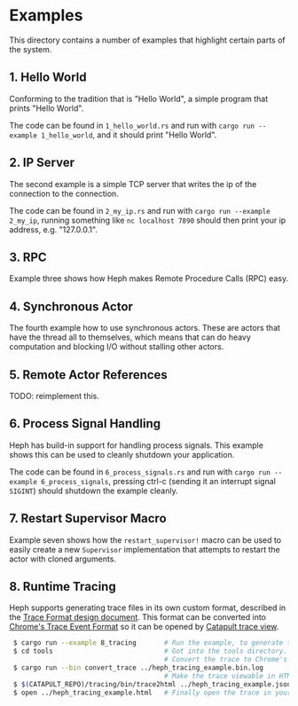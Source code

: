# Examples

This directory contains a number of examples that highlight certain parts of the
system.


## 1. Hello World

Conforming to the tradition that is "Hello World", a simple program that prints
"Hello World".

The code can be found in `1_hello_world.rs` and run with `cargo run --example
1_hello_world`, and it should print "Hello World".


## 2. IP Server

The second example is a simple TCP server that writes the ip of the connection
to the connection.

The code can be found in `2_my_ip.rs` and run with `cargo run --example
2_my_ip`, running something like `nc localhost 7890` should then print your ip
address, e.g. "127.0.0.1".


## 3. RPC

Example three shows how Heph makes Remote Procedure Calls (RPC) easy.


## 4. Synchronous Actor

The fourth example how to use synchronous actors. These are actors that have the
thread all to themselves, which means that can do heavy computation and blocking
I/O without stalling other actors.


## 5. Remote Actor References

TODO: reimplement this.


## 6. Process Signal Handling

Heph has build-in support for handling process signals. This example shows this
can be used to cleanly shutdown your application.

The code can be found in `6_process_signals.rs` and run with `cargo run
--example 6_process_signals`, pressing ctrl-c (sending it an interrupt signal
`SIGINT`) should shutdown the example cleanly.


## 7. Restart Supervisor Macro

Example seven shows how the `restart_supervisor!` macro can be used to easily
create a new `Supervisor` implementation that attempts to restart the actor with
cloned arguments.


## 8. Runtime Tracing

Heph supports generating trace files in its own custom format, described in the
[Trace Format design document]. This format can be converted into [Chrome's
Trace Event Format] so it can be opened by [Catapult trace view].

```bash
 $ cargo run --example 8_tracing       # Run the example, to generate the trace.
 $ cd tools                            # Got into the tools directory.
                                       # Convert the trace to Chrome's format.
 $ cargo run --bin convert_trace ../heph_tracing_example.bin.log
                                       # Make the trace viewable in HTML.
 $ $(CATAPULT_REPO)/tracing/bin/trace2html ../heph_tracing_example.json
 $ open ../heph_tracing_example.html   # Finally open the trace in your browser.
```

[Trace Format design document]: ../doc/Trace%20Format.md
[Chrome's Trace Event Format]: https://docs.google.com/document/d/1CvAClvFfyA5R-PhYUmn5OOQtYMH4h6I0nSsKchNAySU/preview
[Catapult trace view]: https://chromium.googlesource.com/catapult/+/refs/heads/master/tracing/README.md
